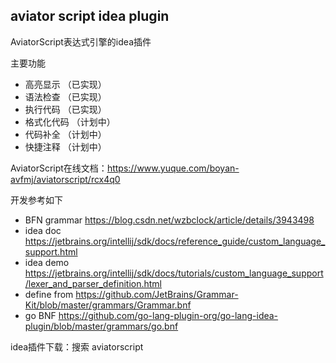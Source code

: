 ## aviator script idea plugin

AviatorScript表达式引擎的idea插件

主要功能
- 高亮显示   （已实现）
- 语法检查   （已实现）
- 执行代码   （已实现）
- 格式化代码 （计划中）
- 代码补全   （计划中）
- 快捷注释    （计划中）

AviatorScript在线文档：https://www.yuque.com/boyan-avfmj/aviatorscript/rcx4q0

开发参考如下
- BFN grammar https://blog.csdn.net/wzbclock/article/details/3943498
- idea doc https://jetbrains.org/intellij/sdk/docs/reference_guide/custom_language_support.html
- idea demo https://jetbrains.org/intellij/sdk/docs/tutorials/custom_language_support/lexer_and_parser_definition.html
- define from https://github.com/JetBrains/Grammar-Kit/blob/master/grammars/Grammar.bnf
- go BNF https://github.com/go-lang-plugin-org/go-lang-idea-plugin/blob/master/grammars/go.bnf

idea插件下载：搜索 aviatorscript